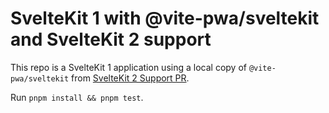 # SvelteKit 1 with @vite-pwa/sveltekit and SvelteKit 2 support

This repo is a SvelteKit 1 application using a local copy of `@vite-pwa/sveltekit` from [SvelteKit 2 Support PR](https://github.com/vite-pwa/sveltekit/pull/76).

Run `pnpm install && pnpm test`.
